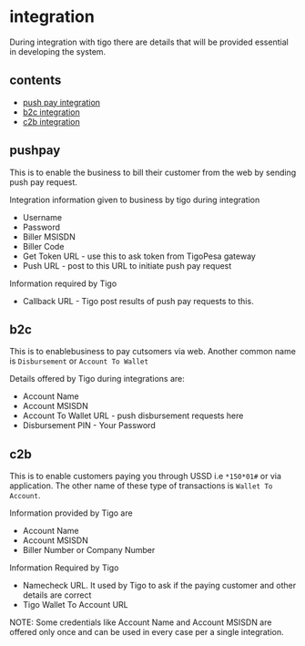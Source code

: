 # integration

During integration with tigo there are details that will be provided essential in developing the system.


## contents
- [push pay integration](#pushpay)
- [b2c integration](#b2c)
- [c2b integration](#c2b)


## pushpay
This is to enable the business to bill their customer from the web by sending push pay request.

Integration information given to business by tigo during integration
- Username
- Password
- Biller MSISDN
- Biller Code
- Get Token URL - use this to ask token from TigoPesa gateway
- Push URL - post to this URL to initiate push pay request


Information required by Tigo
- Callback URL - Tigo post results of push pay requests to this. 

## b2c
This is to enablebusiness to pay cutsomers via web. Another common name is `Disbursement` or `Account To Wallet`

Details offered by Tigo during integrations are:
- Account Name
- Account MSISDN
- Account To Wallet URL - push disbursement requests here
- Disbursement PIN - Your Password


## c2b
This is to enable customers paying you through USSD i.e `*150*01#` or via application. The other name of these type of transactions is `Wallet To Account`.

Information provided by Tigo are 
- Account Name
- Account MSISDN
- Biller Number or Company Number

Information Required by Tigo
- Namecheck URL. It used by Tigo to ask if the paying customer and other details are correct
- Tigo Wallet To Account URL


NOTE: Some credentials like Account Name and Account MSISDN are offered only once and can be used in every case per a single integration.
